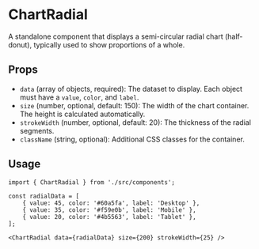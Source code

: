 # ChartRadial

A standalone component that displays a semi-circular radial chart (half-donut), typically used to show proportions of a whole.

## Props

*   `data` (array of objects, required): The dataset to display. Each object must have a `value`, `color`, and `label`.
*   `size` (number, optional, default: 150): The width of the chart container. The height is calculated automatically.
*   `strokeWidth` (number, optional, default: 20): The thickness of the radial segments.
*   `className` (string, optional): Additional CSS classes for the container.

## Usage

```tsx
import { ChartRadial } from './src/components';

const radialData = [
    { value: 45, color: '#60a5fa', label: 'Desktop' },
    { value: 35, color: '#f59e0b', label: 'Mobile' },
    { value: 20, color: '#4b5563', label: 'Tablet' },
];

<ChartRadial data={radialData} size={200} strokeWidth={25} />
```
